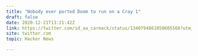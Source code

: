 ```yaml
---
title: "Nobody ever ported Doom to run on a Cray 1"
draft: false
date: 2020-12-21T13:21:42Z
link: https://twitter.com/id_aa_carmack/status/1340794861050605568?utm_medium=RSS&utm_source=hune
site: twitter.com
topic: Hacker News  

---
```


